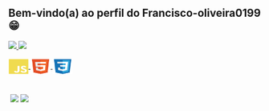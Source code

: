## Bem-vindo(a) ao perfil do Francisco-oliveira0199 😁

 <div>
   <a href="https://github.com/Francisco-oliveira0199">
   <img height="180em" src="https://github-readme-stats.vercel.app/api?username=Francisco-oliveira0199&show_icons=true&theme=tokyonight&include_all_commits=true&count_private=true"/>
   <img height="180em" src="https://github-readme-stats.vercel.app/api/top-langs/?username=Francisco-oliveira0199&layout=compact&langs_count=6&theme=tokyonight"/>
</div>
    
<div style="display: inline_block"><br>
  <img align="center" alt="Js" height="30" width="40" src="https://raw.githubusercontent.com/devicons/devicon/master/icons/javascript/javascript-plain.svg">
  <img align="center" alt="HTML" height="30" width="40" src="https://raw.githubusercontent.com/devicons/devicon/master/icons/html5/html5-original.svg">
  <img align="center" alt="CSS" height="30" width="40" src="https://raw.githubusercontent.com/devicons/devicon/master/icons/css3/css3-original.svg">
</div>
 
<br>
 
### 
 
<div> 
 
  <a href="https://instagram." target="_blank"><img src="" target="_blank"></a>
 <a href="https://discord." target="_blank"><img src="https://" target="_blank"></a> 
  <a href="https://www.linkedin.com" target="_blank"><img src="https://" target="_blank"></a>
</div>
